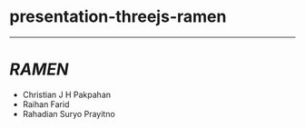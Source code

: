 # presentation-threejs-ramen
---
  # _RAMEN_
- Christian J H Pakpahan
- Raihan Farid
- Rahadian Suryo Prayitno
